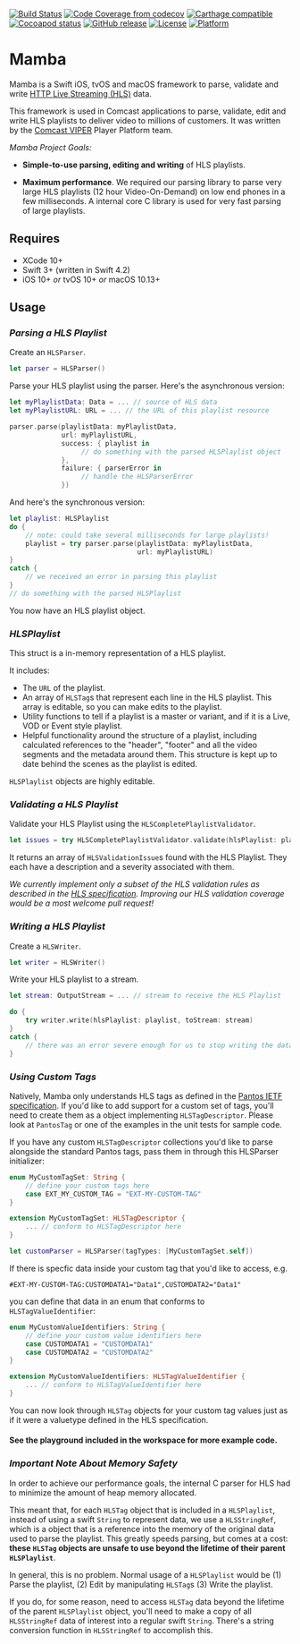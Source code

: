 [![Build Status](https://secure.travis-ci.org/Comcast/mamba.svg)](https://travis-ci.org/Comcast/mamba) 
[![Code Coverage from codecov](https://codecov.io/gh/Comcast/mamba/branch/develop/graph/badge.svg)](https://codecov.io/gh/Comcast/mamba)
[![Carthage compatible](https://img.shields.io/badge/Carthage-compatible-4BC51D.svg?style=flat)](https://github.com/Carthage/Carthage)
[![Cocoapod status](https://img.shields.io/cocoapods/v/mamba.svg)](https://cocoapods.org/pods/mamba)
[![GitHub release](https://img.shields.io/github/release/Comcast/mamba.svg)](https://github.com/Comcast/mamba/releases)
[![License](https://img.shields.io/cocoapods/l/mamba.svg)](https://raw.githubusercontent.com/Comcast/mamba/master/LICENSE.md)
[![Platform](https://img.shields.io/cocoapods/p/mamba.svg?style=flat)]()

Mamba
===

Mamba is a Swift iOS, tvOS and macOS framework to parse, validate and write [HTTP Live Streaming (HLS)](https://tools.ietf.org/html/draft-pantos-http-live-streaming-23) data.

This framework is used in Comcast applications to parse, validate, edit and write HLS playlists to deliver video to millions of customers. It was written by the [Comcast VIPER](https://stackoverflow.com/jobs/companies/comcast-viper) Player Platform team.

_Mamba Project Goals:_

* **Simple-to-use parsing, editing and writing** of HLS playlists.

* **Maximum performance**. We required our parsing library to parse very large HLS playlists (12 hour Video-On-Demand) on low end phones in a few milliseconds. A internal core C library is used for very fast parsing of large playlists.

## Requires

* XCode 10+
* Swift 3+ (written in Swift 4.2)
* iOS 10+ _or_ tvOS 10+ _or_ macOS 10.13+

## Usage

### _Parsing a HLS Playlist_

Create an `HLSParser`. 

```swift
let parser = HLSParser()
```

Parse your HLS playlist using the parser. Here's the asynchronous version:

```swift
let myPlaylistData: Data = ... // source of HLS data
let myPlaylistURL: URL = ... // the URL of this playlist resource

parser.parse(playlistData: myPlaylistData,
             url: myPlaylistURL,
             success: { playlist in
                  // do something with the parsed HLSPlaylist object
             },
             failure: { parserError in
                  // handle the HLSParserError
             })
```

And here's the  synchronous version:

```swift
let playlist: HLSPlaylist
do {
    // note: could take several milliseconds for large playlists!
    playlist = try parser.parse(playlistData: myPlaylistData,
                                url: myPlaylistURL)
}
catch {
    // we received an error in parsing this playlist
}
// do something with the parsed HLSPlaylist
```

You now have an HLS playlist object.

### _HLSPlaylist_

This struct is a in-memory representation of a HLS playlist.

It includes:

* The `URL` of the playlist.
* An array of `HLSTag`s that represent each line in the HLS playlist. This array is editable, so you can make edits to the playlist.
* Utility functions to tell if a playlist is a master or variant, and if it is a Live, VOD or Event style playlist.
* Helpful functionality around the structure of a playlist, including calculated references to the "header", "footer" and all the video segments and the metadata around them. This structure is kept up to date behind the scenes as the playlist is edited.

`HLSPlaylist` objects are highly editable.

### _Validating a HLS Playlist_

Validate your HLS Playlist using the `HLSCompletePlaylistValidator`.

```swift
let issues = try HLSCompletePlaylistValidator.validate(hlsPlaylist: playlist)
```

It returns an array of `HLSValidationIssue`s found with the HLS Playlist. They each have a description and a severity associated with them.

*We currently implement only a subset of the HLS validation rules as described in the [HLS specification](https://tools.ietf.org/html/draft-pantos-http-live-streaming-23). Improving our HLS validation coverage would be a most welcome pull request!*

### _Writing a HLS Playlist_

Create a `HLSWriter`.

```swift
let writer = HLSWriter()
```

Write your HLS playlist to a stream.

```swift
let stream: OutputStream = ... // stream to receive the HLS Playlist

do {
    try writer.write(hlsPlaylist: playlist, toStream: stream)
}
catch {
    // there was an error severe enough for us to stop writing the data
}
``` 

### _Using Custom Tags_

Natively, Mamba only understands HLS tags as defined in the [Pantos IETF specification](https://tools.ietf.org/html/draft-pantos-http-live-streaming-23). If you'd like to add support for a custom set of tags, you'll need to create them as a object implementing `HLSTagDescriptor`. Please look at `PantosTag` or one of the examples in the unit tests for sample code.

If you have any custom `HLSTagDescriptor` collections you'd like to parse alongside the standard Pantos tags, pass them in through this HLSParser initializer:

```swift
enum MyCustomTagSet: String {
    // define your custom tags here
    case EXT_MY_CUSTOM_TAG = "EXT-MY-CUSTOM-TAG"
}

extension MyCustomTagSet: HLSTagDescriptor {
    ... // conform to HLSTagDescriptor here
}

let customParser = HLSParser(tagTypes: [MyCustomTagSet.self])
```

If there is specfic data inside your custom tag that you'd like to access, e.g.

```
#EXT-MY-CUSTOM-TAG:CUSTOMDATA1="Data1",CUSTOMDATA2="Data1"
```

you can define that data in an enum that conforms to `HLSTagValueIdentifier`:

```swift
enum MyCustomValueIdentifiers: String {
    // define your custom value identifiers here
    case CUSTOMDATA1 = "CUSTOMDATA1"
    case CUSTOMDATA2 = "CUSTOMDATA2"
}

extension MyCustomValueIdentifiers: HLSTagValueIdentifier {
    ... // conform to HLSTagValueIdentifier here
}
```

You can now look through `HLSTag` objects for your custom tag values just as if it were a valuetype defined in the HLS specification.

#### See the playground included in the workspace for more example code.

### _Important Note About Memory Safety_

In order to achieve our performance goals, the internal C parser for HLS had to minimize the amount of heap memory allocated.

This meant that, for each `HLSTag` object that is included in a `HLSPlaylist`, instead of using a swift `String` to represent data, we use a `HLSStringRef`, which is a object that is a reference into the memory of the original data used to parse the playlist. This greatly speeds parsing, but comes at a cost: **these `HLSTag` objects are unsafe to use beyond the lifetime of their parent `HLSPlaylist`**. 

In general, this is no problem. Normal usage of a `HLSPlaylist` would be (1) Parse the playlist, (2) Edit by manipulating `HLSTag`s (3) Write the playlist. 

If you do, for some reason, need to access `HLSTag` data beyond the lifetime of the parent `HLSPlaylist` object, you'll need to make a copy of all `HLSStringRef` data of interest into a regular swift `String`. There's a string conversion function in `HLSStringRef` to accomplish this.
